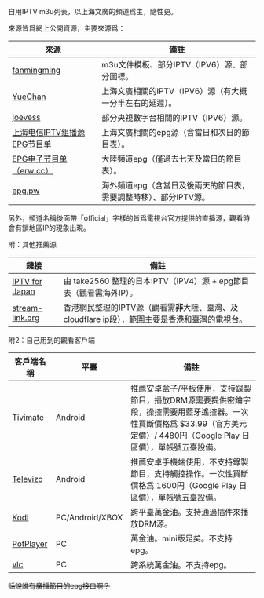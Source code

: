 自用IPTV m3u列表，以上海文廣的頻道爲主，隨性更。

來源皆爲網上公開資源，主要來源爲：

| 來源 | 備註 |
| --- | --- |
|[fanmingming](https://github.com/fanmingming/live) | m3u文件模板、部分IPTV（IPV6）源、部分圖標。|
|[YueChan](https://github.com/YueChan/Live) | 上海文廣相關的IPTV（IPV6）源（有大概一分半左右的延遲）。|
|[joevess](https://github.com/joevess/IPTV) | 部分央視數字台相關的IPTV（IPV6）源。|
|[上海电信IPTV组播源EPG节目单](https://www.right.com.cn/FORUM/thread-8280221-1-1.html) | 上海文廣相關的epg源（含當日和次日的節目表）。|
|[EPG电子节目单（erw.cc）](http://epg.erw.cc/) | 大陸頻道epg（僅過去七天及當日的節目表）。|
|[epg.pw](https://epg.pw/) | 海外頻道epg（含當日及後兩天的節目表，需要調整時移）、部分IPTV源。|

另外，頻道名稱後面帶「official」字樣的皆爲電視台官方提供的直播源，觀看時會有鎖地區IP的現象出現。

附：其他推薦源

| 鏈接 | 備註 |
| --- | --- |
|[IPTV for Japan](https://github.com/take2560/takelab) | 由 take2560 整理的日本IPTV（IPV4）源 + epg節目表（觀看需海外IP）。|
|[stream-link.org](https://www.stream-link.org/) | 香港網民整理的IPTV源（觀看需**非**大陸、臺灣、及cloudflare ip段），範圍主要是香港和臺灣的電視台。|

附2：自己用到的觀看客戶端

| 客戶端名稱 | 平臺 | 備註 |
| --- | --- | --- |
| [Tivimate](https://tivimate.com/) | Android | 推薦安卓盒子/平板使用，支持錄製節目，播放DRM源需要提供密鑰字段，操控需要用藍牙遙控器。一次性買斷價格爲 $33.99（官方美元定價）/ 4480円（Google Play 日區價），單帳號五臺設備。 |
| [Televizo](https://televizo.net/) | Android | 推薦安卓手機端使用，不支持錄製節目，支持觸控操作。一次性買斷價格爲 1600円（Google Play 日區價），單帳號五臺設備。 |
| [Kodi](https://kodi.tv/) | PC/Android/XBOX | 跨平臺萬金油。支持通過插件來播放DRM源。 |
| [PotPlayer](https://potplayer.daum.net/) | PC | 萬金油。mini版足矣。不支持epg。 |
| [vlc](https://www.videolan.org/vlc/) | PC | 跨系統萬金油。不支持epg。 |

~~話說誰有廣播節目的epg接口啊？~~